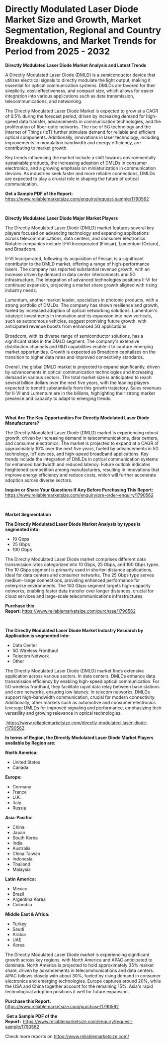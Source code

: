 <p><h1>Directly Modulated Laser Diode Market Size and Growth, Market Segmentation, Regional and Country Breakdowns, and Market Trends for Period from 2025 -  2032</h1></p><p><strong>Directly Modulated Laser Diode Market Analysis and Latest Trends</strong></p>
<p><p>A Directly Modulated Laser Diode (DMLD) is a semiconductor device that utilizes electrical signals to directly modulate the light output, making it essential for optical communication systems. DMLDs are favored for their simplicity, cost-effectiveness, and compact size, which allows for easier integration into various applications such as data transmission, telecommunications, and networking.</p><p>The Directly Modulated Laser Diode Market is expected to grow at a CAGR of 6.5% during the forecast period, driven by increasing demand for high-speed data transfer, advancements in communication technologies, and the proliferation of fiber-optic networks. The rise of 5G technology and the Internet of Things (IoT) further stimulate demand for reliable and efficient optical components. Additionally, innovations in laser technology, including improvements in modulation bandwidth and energy efficiency, are contributing to market growth. </p><p>Key trends influencing the market include a shift towards environmentally sustainable products, the increasing adoption of DMLDs in consumer electronics, and a growing emphasis on miniaturization in communication devices. As industries seek faster and more reliable connections, DMLDs are expected to play a crucial role in shaping the future of optical communication.</p></p>
<p><strong>Get a Sample PDF of the Report:&nbsp;</strong> <a href="https://www.reliablemarketsize.com/enquiry/request-sample/1790562?utm_campaign=3114&utm_medium=2&utm_source=Github&utm_content=ia&utm_term=06042025&utm_id=directly-modulated-laser-diode">https://www.reliablemarketsize.com/enquiry/request-sample/1790562</a></p>
<p>&nbsp;</p>
<p><strong>Directly Modulated Laser Diode Major Market Players</strong></p>
<p><p>The Directly Modulated Laser Diode (DMLD) market features several key players focused on advancing technology and expanding applications across telecommunications, data centers, and consumer electronics. Notable companies include II-VI Incorporated (Finisar), Lumentum (Oclaro), and Broadcom.</p><p>II-VI Incorporated, following its acquisition of Finisar, is a significant contributor to the DMLD market, offering a range of high-performance lasers. The company has reported substantial revenue growth, with an increase driven by demand in data center interconnects and 5G infrastructure. The integration of advanced technologies positions II-VI for continued expansion, projecting a market share growth aligned with rising industry needs.</p><p>Lumentum, another market leader, specializes in photonic products, with a strong portfolio of DMLDs. The company has shown resilience and growth, fueled by increased adoption of optical networking solutions. Lumentum's strategic investments in innovation and its expansion into new verticals, such as autonomous vehicles, suggest promising future growth, with anticipated revenue boosts from enhanced 5G applications.</p><p>Broadcom, with its diverse range of semiconductor solutions, has a significant stake in the DMLD segment. The company's extensive distribution channels and R&D capabilities enable it to capture emerging market opportunities. Growth is expected as Broadcom capitalizes on the transition to higher data rates and improved connectivity standards.</p><p>Overall, the global DMLD market is projected to expand significantly, driven by advancements in optical communication technologies and increasing demand in various sectors. The total market size is anticipated to reach several billion dollars over the next five years, with the leading players expected to benefit substantially from this growth trajectory. Sales revenues for II-VI and Lumentum are in the billions, highlighting their strong market presence and capacity to adapt to emerging trends.</p></p>
<p>&nbsp;</p>
<p><strong>What Are The Key Opportunities For Directly Modulated Laser Diode Manufacturers?</strong></p>
<p><p>The Directly Modulated Laser Diode (DMLD) market is experiencing robust growth, driven by increasing demand in telecommunications, data centers, and consumer electronics. The market is projected to expand at a CAGR of approximately 10% over the next five years, fueled by advancements in 5G technology, IoT devices, and high-speed broadband applications. Key trends include the integration of DMLDs in optical communication systems for enhanced bandwidth and reduced latency. Future outlook indicates heightened competition among manufacturers, resulting in innovations that improve energy efficiency and reduce costs, which will further accelerate adoption across diverse sectors.</p></p>
<p><strong>Inquire or Share Your Questions If Any Before Purchasing This Report:</strong> <a href="https://www.reliablemarketsize.com/enquiry/pre-order-enquiry/1790562?utm_campaign=3114&utm_medium=2&utm_source=Github&utm_content=ia&utm_term=06042025&utm_id=directly-modulated-laser-diode">https://www.reliablemarketsize.com/enquiry/pre-order-enquiry/1790562</a></p>
<p>&nbsp;</p>
<p><strong>Market Segmentation</strong></p>
<p><strong>The Directly Modulated Laser Diode Market Analysis by types is segmented into:</strong></p>
<p><ul><li>10 Gbps</li><li>25 Gbps</li><li>100 Gbps</li></ul></p>
<p><p>The Directly Modulated Laser Diode market comprises different data transmission rates categorized into 10 Gbps, 25 Gbps, and 100 Gbps types. The 10 Gbps segment is primarily used in shorter-distance applications, ideal for data centers and consumer networks. The 25 Gbps type serves medium-range connections, providing enhanced performance for enterprise environments. The 100 Gbps segment targets high-capacity networks, enabling faster data transfer over longer distances, crucial for cloud services and large-scale telecommunications infrastructures.</p></p>
<p><strong>Purchase this Report:&nbsp;</strong><a href="https://www.reliablemarketsize.com/purchase/1790562?utm_campaign=3114&utm_medium=2&utm_source=Github&utm_content=ia&utm_term=06042025&utm_id=directly-modulated-laser-diode">https://www.reliablemarketsize.com/purchase/1790562</a></p>
<p>&nbsp;</p>
<p><strong>The Directly Modulated Laser Diode Market Industry Research by Application is segmented into:</strong></p>
<p><ul><li>Data Center</li><li>5G Wireless Fronthaul</li><li>Telecom Network</li><li>Other</li></ul></p>
<p><p>The Directly Modulated Laser Diode (DMLD) market finds extensive application across various sectors. In data centers, DMLDs enhance data transmission efficiency by enabling high-speed optical communication. For 5G wireless fronthaul, they facilitate rapid data relay between base stations and core networks, ensuring low latency. In telecom networks, DMLDs support high-bandwidth communication, crucial for modern connectivity. Additionally, other markets such as automotive and consumer electronics leverage DMLDs for improved signaling and performance, emphasizing their versatility and growing relevance in optical technologies.</p></p>
<p><a href="https://www.reliablemarketsize.com/directly-modulated-laser-diode-r1790562?utm_campaign=3114&utm_medium=2&utm_source=Github&utm_content=ia&utm_term=06042025&utm_id=directly-modulated-laser-diode">&nbsp;https://www.reliablemarketsize.com/directly-modulated-laser-diode-r1790562</a></p>
<p><strong>In terms of Region, the Directly Modulated Laser Diode Market Players available by Region are:</strong></p>
<p>
    <p> <strong> North America: </strong>
        <ul>
            <li>United States</li>
            <li>Canada</li>
        </ul>
        </p> 
    <p> <strong> Europe: </strong>
        <ul>
            <li>Germany</li>
            <li>France</li>
            <li>U.K.</li>
            <li>Italy</li>
            <li>Russia</li>
        </ul>
        </p> 
    <p> <strong> Asia-Pacific: </strong>
        <ul>
            <li>China</li>
            <li>Japan</li>
            <li>South Korea</li>
            <li>India</li>
            <li>Australia</li>
            <li>China Taiwan</li>
            <li>Indonesia</li>
            <li>Thailand</li>
            <li>Malaysia</li>
        </ul>
        </p> 
    <p> <strong> Latin America: </strong>
        <ul>
            <li>Mexico</li>
            <li>Brazil</li>
            <li>Argentina Korea</li>
            <li>Colombia</li>
        </ul>
        </p> 
    <p> <strong> Middle East & Africa: </strong>
        <ul>
            <li>Turkey</li>
            <li>Saudi</li>
            <li>Arabia</li>
            <li>UAE</li>
            <li>Korea</li>
        </ul>
    </p>
    </p>
<p><p>The Directly Modulated Laser Diode market is experiencing significant growth across key regions, with North America and APAC anticipated to dominate. North America is projected to hold approximately 35% market share, driven by advancements in telecommunications and data centers. APAC follows closely with about 30%, fueled by rising demand in consumer electronics and emerging technologies. Europe captures around 20%, while the USA and China together account for the remaining 15%. Asia's rapid technological adoption positions it well for future expansion.</p></p>
<p><strong>Purchase this Report: </strong><a href="https://www.reliablemarketsize.com/purchase/1790562?utm_campaign=3114&utm_medium=2&utm_source=Github&utm_content=ia&utm_term=06042025&utm_id=directly-modulated-laser-diode">https://www.reliablemarketsize.com/purchase/1790562</a></p>
<p>&nbsp;<strong>Get a Sample PDF of the Report:&nbsp;&nbsp;</strong><a href="https://www.reliablemarketsize.com/enquiry/request-sample/1790562?utm_campaign=3114&utm_medium=2&utm_source=Github&utm_content=ia&utm_term=06042025&utm_id=directly-modulated-laser-diode">https://www.reliablemarketsize.com/enquiry/request-sample/1790562</a></p>
<p><strong></strong></p>
<p>Check more reports on <a href="https://www.reliablemarketsize.com/?utm_campaign=3114&utm_medium=2&utm_source=Github&utm_content=ia&utm_term=06042025&utm_id=directly-modulated-laser-diode">https://www.reliablemarketsize.com/</a></p>